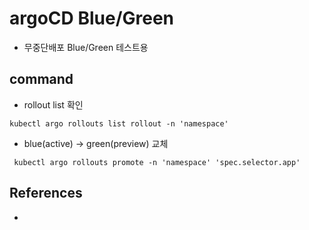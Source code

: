 # argoCD Blue/Green

- 무중단배포 Blue/Green 테스트용

## command
- rollout list 확인
```
kubectl argo rollouts list rollout -n 'namespace'
```

- blue(active) -> green(preview) 교체
```
 kubectl argo rollouts promote -n 'namespace' 'spec.selector.app'
```

## References

- 
